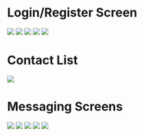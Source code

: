 # Login/Register Screen
![](screenshots/1.PNG)
![](screenshots/2.PNG)
![](screenshots/3.PNG)
![](screenshots/4.PNG)
![](screenshots/5.PNG)
# Contact List
![](screenshots/6.PNG)
# Messaging Screens
![](screenshots/7.PNG)
![](screenshots/8.PNG)
![](screenshots/9.PNG)
![](screenshots/10.PNG)
![](screenshots/11.PNG)
